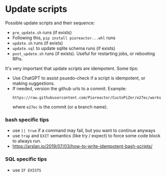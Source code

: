# Update scripts

Possible update scripts and their sequence:
- `pre_update.sh` runs (if exists)
- Following this, `pip install pioreactor...whl` runs
- `update.sh` runs (if exists)
- `update.sql` to update sqlite schema runs (if exists)
- `post_update.sh` runs (if exists). Useful for restarting jobs, or rebooting RPis.


It's very important that update scripts are idempotent. Some tips:

 - Use ChatGPT to assist psuedo-check if a script is idempotent, or making suggestions.
 - If needed, version the github urls to a commit. Example:
    ```
    https://raw.githubusercontent.com/Pioreactor/CustoPiZer/e27ec/workspace/scripts/files/bash/install_pioreactor_plugin.sh
    ```
    where `e27ec` is the commit (or a branch name).

### bash specific tips
 - use `|| true` if a command may fail, but you want to continue anyways
 - use `trap` and `EXIT` semantics (like try / expect) to force some code block to always run.
 - https://arslan.io/2019/07/03/how-to-write-idempotent-bash-scripts/


### SQL specific tips
 - use `IF EXISTS`
